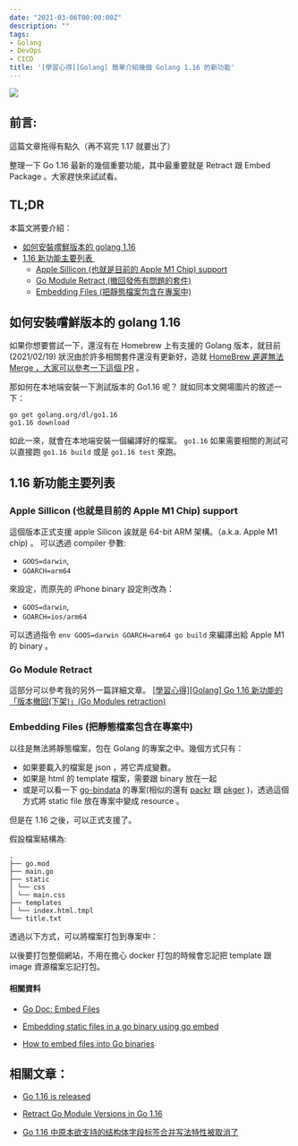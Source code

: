```yaml
---
date: "2021-03-06T00:00:00Z"
description: ""
tags:
- Golang
- DevOps
- CICD
title: '[學習心得][Golang] 簡單介紹幾個 Golang 1.16 的新功能'
---
```




![](https://pbs.twimg.com/media/EuX3lDOXAAcP4hl?format=png&name=900x900)

## 前言:

這篇文章拖得有點久（再不寫完 1.17 就要出了）

整理一下 Go 1.16 最新的幾個重要功能，其中最重要就是 Retract 跟 Embed  Package 。大家趕快來試試看。



## TL;DR 

本篇文將要介紹：

- <a href="#try-go">如何安裝嚐鮮版本的 golang 1.16</a>
- <a href="#116">1.16 新功能主要列表 </a>
  - <a href="#m1"> Apple Sillicon (也就是目前的 Apple M1 Chip) support </a>
  - <a href="#retract"> Go Module Retract (撤回發佈有問題的套件)  </a>
  - <a href="#embed"> Embedding Files  (把靜態檔案包含在專案中) </a>




## 如何安裝嚐鮮版本的 golang 1.16 

<a id="try-go"></a>

如果你想要嘗試一下，還沒有在 Homebrew 上有支援的 Golang 版本，就目前 (2021/02/19) 狀況由於許多相關套件還沒有更新好，造就 [HomeBrew 遲遲無法 Merge ，大家可以參考一下這個 PR](https://github.com/Homebrew/homebrew-core/pull/71289) 。

那如何在本地端安裝一下測試版本的 Go1.16 呢？ 就如同本文開場圖片的敘述一下：

```
go get golang.org/dl/go1.16
go1.16 download
```

如此一來，就會在本地端安裝一個編譯好的檔案。 `go1.16` 如果需要相關的測試可以直接跑 `go1.16 build` 或是 `go1.16 test` 來跑。



## 1.16 新功能主要列表

<a id="116"></a>

### Apple Sillicon (也就是目前的 Apple M1 Chip) support

<a id="m1"></a>

這個版本正式支援 apple Silicon 誒就是 64-bit ARM 架構。（a.k.a. Apple M1 chip) 。 可以透過 compiler 參數:

- `GOOS=darwin`, 
- `GOARCH=arm64`

來設定，而原先的 iPhone binary 設定則改為：

- `GOOS=darwin`, 
- `GOARCH=ios/arm64`

可以透過指令 `env GOOS=darwin GOARCH=arm64 go build` 來編譯出給 Apple M1 的 binary 。



### Go Module Retract
<a id="retract"></a>

這部分可以參考我的另外一篇詳細文章。 [[學習心得\][Golang] Go 1.16 新功能的「版本撤回(下架)」(Go Modules retraction)](http://www.evanlin.com/til-go-retract/)

### Embedding Files (把靜態檔案包含在專案中)
<a id="embed"></a>

以往是無法將靜態檔案，包在 Golang 的專案之中。幾個方式只有：

- 如果要載入的檔案是 json ，將它弄成變數。
- 如果是 html 的 template 檔案，需要跟 binary 放在一起
- 或是可以看一下 [go-bindata](https://github.com/go-bindata/go-bindata) 的專案(相似的還有 [packr](https://github.com/gobuffalo/packr) 跟 [pkger](https://github.com/markbates/pkger) )，透過這個方式將 static file 放在專案中變成 resource 。

但是在 1.16 之後，可以正式支援了。

假設檔案結構為:

```
.
├── go.mod
├── main.go
├── static
│ └── css
│ └── main.css
├── templates
│ └── index.html.tmpl
└── title.txt

```

透過以下方式，可以將檔案打包到專案中：

<script src="https://gist.github.com/kkdai/111803ace159cdaf87e7d855d701689b.js"></script>

以後要打包整個網站，不用在擔心 docker 打包的時候會忘記把 template 跟 image 資源檔案忘記打包。

#### 相關資料

- [Go Doc: Embed Files](https://golang.org/doc/go1.16#embed)

- [Embedding static files in a go binary using go embed](https://harsimranmaan.medium.com/embedding-static-files-in-a-go-binary-using-go-embed-bac505f3cb9a)

- [How to embed files into Go binaries](https://stackoverflow.com/questions/17796043/how-to-embed-files-into-go-binaries)




## 相關文章：

- [Go 1.16 is released](https://blog.golang.org/go1.16)

- [Retract Go Module Versions in Go 1.16](https://golangtutorial.dev/tips/retract-go-module-versions/)

- [Go 1.16 中原本欲支持的结构体字段标签合并写法特性被取消了](https://mp.weixin.qq.com/s/7eLLhHt8hsTd6hmzj1AWTw)
